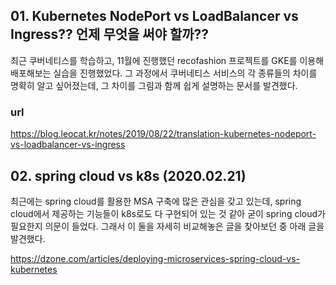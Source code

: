 ## 01. Kubernetes NodePort vs LoadBalancer vs Ingress?? 언제 무엇을 써야 할까??

최근 쿠버네티스를 학습하고, 11월에 진행했던 recofashion 프로젝트를 GKE를 이용해 배포해보는 실습을 진행했었다. 그 과정에서 쿠버네티스 서비스의 각 종류들의 차이를 명확히 알고 싶어졌는데,
그 차이를 그림과 함께 쉽게 설명하는 문서를 발견했다.

### url
https://blog.leocat.kr/notes/2019/08/22/translation-kubernetes-nodeport-vs-loadbalancer-vs-ingress


## 02. spring cloud vs k8s (2020.02.21)

최근에는 spring cloud를 활용한 MSA 구축에 많은 관심을 갖고 있는데, spring cloud에서 제공하는 기능들이 k8s로도 다 구현되어 있는 것 같아 굳이 spring cloud가 필요한지 의문이 들었다. 그래서 이 둘을 자세히 비교해놓은 글을 찾아보던 중 아래 글을 발견했다.

https://dzone.com/articles/deploying-microservices-spring-cloud-vs-kubernetes
